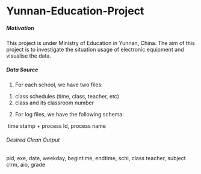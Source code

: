 # Yunnan-Education-Project

##### Motivation

This project is under Ministry of Education in Yunnan, China. The aim of this project is to investigate the situation usage of electronic equipment and visualise the data.

##### Data Source

1) For each school, we have two files:

1. class schedules (time, class, teacher, etc)
2. class and its classroom number

2) For log files, we have the following schema:

​	time stamp + process Id, process name

###### Desired Clean Output

pid, exe, date, weekday, begintime, endtime, schl, class teacher, subject clrm, aio, grade





